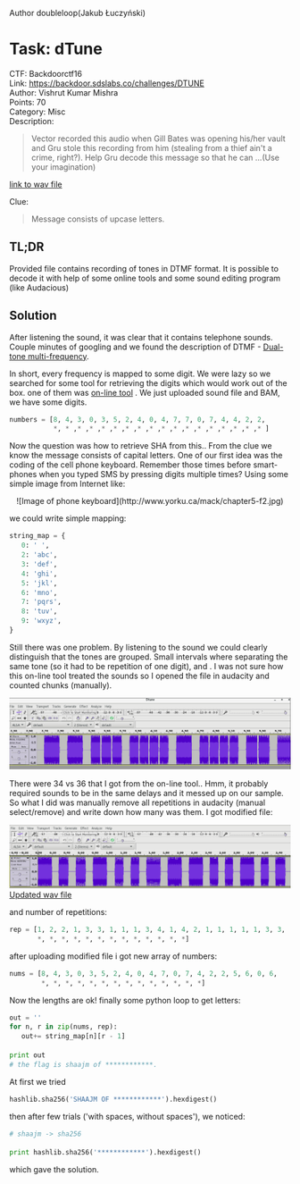 Author doubleloop(Jakub Łuczyński)

# Task: dTune

CTF: Backdoorctf16  
Link: https://backdoor.sdslabs.co/challenges/DTUNE  
Author: Vishrut Kumar Mishra  
Points: 70  
Category: Misc  
Description:
>Vector recorded this audio when Gill Bates was opening his/her vault and Gru stole this recording from him (stealing from a thief ain't a crime, right?). Help Gru decode this message so that he can ...(Use your imagination)

[link to wav file](dtune1.wav)

Clue:
>Message consists of upcase letters.

## TL;DR

Provided file contains recording of tones in DTMF format. It is possible to decode it
with help of some online tools and some sound editing program (like Audacious)


## Solution

After listening the sound, it was clear that it contains telephone sounds.
Couple minutes of googling and we found the description of DTMF -
[Dual-tone multi-frequency](https://en.wikipedia.org/wiki/Dual-tone_multi-frequency_signaling).

In short, every frequency is mapped to some digit. We were lazy so we searched for some tool for retrieving the digits which would work out of the box. one of them was [on-line tool](http://dialabc.com/sound/detect/) . We just uploaded sound file and BAM, we have some digits.

```python
numbers = [8, 4, 3, 0, 3, 5, 2, 4, 0, 4, 7, 7, 0, 7, 4, 4, 2, 2,
           *, * ,* ,* ,* ,* ,* ,* ,* ,* ,* ,* ,* ,* ,* ,* ,* ,* ]

```

Now the question was how to retrieve SHA from this.. From the clue we know the message consists of capital letters. One of our first idea was the coding of the cell phone keyboard. Remember those times before smart-phones when you typed SMS by pressing digits multiple times? Using some simple image from Internet like:

<p align="center">
![Image of phone keyboard](http://www.yorku.ca/mack/chapter5-f2.jpg)
</p>

we could write simple mapping:

```python
string_map = {
   0: ' ',
   2: 'abc',
   3: 'def',
   4: 'ghi',
   5: 'jkl',
   6: 'mno',
   7: 'pqrs',
   8: 'tuv',
   9: 'wxyz',
}
```

Still there was one problem. By listening to the sound we could clearly distinguish that the tones are grouped. Small intervals where separating the same tone (so it had to be repetition of one digit), and . I was not sure how this on-line tool treated the sounds so I opened the file in audacity and counted chunks (manually).

![Audacious screenshot 1](img1.png)


There were 34 vs 36 that I got from the on-line tool.. Hmm, it probably required sounds to be in the same delays and it messed up on our sample. So what I did was manually remove all repetitions in audacity (manual select/remove) and write down how many was them. I got modified file:

![Audacious screenshot 1](img2.png)
[Updated wav file](dtune1.wav)

and number of repetitions:
```python
rep = [1, 2, 2, 1, 3, 3, 1, 1, 1, 3, 4, 1, 4, 2, 1, 1, 1, 1, 1, 3, 3,
       *, *, *, *, *, *, *, *, *, *, *, *, *]
```

after uploading modified file i got new array of numbers:
```python
nums = [8, 4, 3, 0, 3, 5, 2, 4, 0, 4, 7, 0, 7, 4, 2, 2, 5, 6, 0, 6,
        *, *, *, *, *, *, *, *, *, *, *, *, *, *]
```

Now the lengths are ok! finally some python loop to get letters:
```python
out = ''
for n, r in zip(nums, rep):
   out+= string_map[n][r - 1]

print out
# the flag is shaajm of ************.
```

At first we tried
```python
hashlib.sha256('SHAAJM OF ************').hexdigest()
```

then after few trials ('with spaces, without spaces'), we noticed:
```python
# shaajm -> sha256

print hashlib.sha256('************').hexdigest()
```
which gave the solution.
